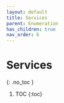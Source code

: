 ```yaml
---
layout: default
title: Services
parent: Enumeration
has_children: true
nav_order: 6
---
```


# Services
{: .no_toc }

1. TOC
{:toc}




